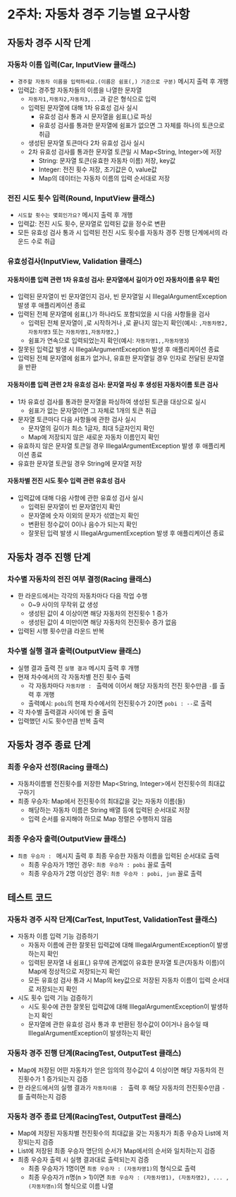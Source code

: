 # 2주차: 자동차 경주 기능별 요구사항
## 자동차 경주 시작 단계
### 자동차 이름 입력(Car, InputView 클래스)
* `경주할 자동차 이름을 입력하세요.(이름은 쉼표(,) 기준으로 구분)` 메시지 출력 후 개행
* 입력값: 경주할 자동차들의 이름을 나열한 문자열
  * `자동자1,자동차2,자동차3,...`과 같은 형식으로 입력
  * 입력된 문자열에 대해 1차 유효성 검사 실시
    * 유효성 검사 통과 시 문자열을 쉼표(,)로 파싱
    * 유효성 검사를 통과한 문자열에 쉼표가 없으면 그 자체를 하나의 토큰으로 취급
  * 생성된 문자열 토큰마다 2차 유효성 검사 실시
  * 2차 유효성 검사를 통과한 문자열 토큰일 시 Map<String, Integer>에 저장
    * String: 문자열 토큰(유효한 자동차 이름) 저장, key값
    * Integer: 전진 횟수 저장, 초기값은 0, value값
    * Map의 데이터는 자동차 이름의 입력 순서대로 저장

### 전진 시도 횟수 입력(Round, InputView 클래스)
* `시도할 횟수는 몇회인가요?` 메시지 출력 후 개행
* 입력값: 전진 시도 횟수, 문자열로 입력된 값을 정수로 변환
* 모든 유효성 검사 통과 시 입력된 전진 시도 횟수를 자동차 경주 진행 단계에서의 라운드 수로 취급

### 유효성검사(InputView, Validation 클래스)
#### 자동차이름 입력 관련 1차 유효성 검사: 문자열에서 길이가 0인 자동차이름 유무 확인
* 입력된 문자열이 빈 문자열인지 검사, 빈 문자열일 시 IllegalArgumentException 발생 후 애플리케이션 종료
* 입력된 전체 문자열에 쉼표(,)가 하나라도 포함되었을 시 다음 사항들을 검사
  * 입력된 전체 문자열이 ,로 시작하거나 ,로 끝나지 않는지 확인(예시: `,자동차명2,자동차명3` 또는 `자동차명1,자동차명2,`)
  * 쉼표가 연속으로 입력되었는지 확인(예시: `자동차명1,,자동차명3`)
* 잘못된 입력값 발생 시 IllegalArgumentException 발생 후 애플리케이션 종료
* 입력된 전체 문자열에 쉼표가 없거나, 유효한 문자열일 경우 인자로 전달된 문자열을 반환
#### 자동차이름 입력 관련 2차 유효성 검사: 문자열 파싱 후 생성된 자동차이름 토큰 검사
* 1차 유효성 검사를 통과한 문자열을 파싱하여 생성된 토큰을 대상으로 실시
  * 쉼표가 없는 문자열이면 그 자체로 1개의 토큰 취급
* 문자열 토큰마다 다음 사항들에 관한 검사 실시
  * 문자열의 길이가 최소 1글자, 최대 5글자인지 확인
  * Map에 저장되지 않은 새로운 자동차 이름인지 확인
* 유효하지 않은 문자열 토큰일 경우 IllegalArgumentException 발생 후 애플리케이션 종료
* 유효한 문자열 토큰일 경우 String에 문자열 저장
#### 자동차별 전진 시도 횟수 입력 관련 유효성 검사
* 입력값에 대해 다음 사항에 관한 유효성 검사 실시
  * 입력된 문자열이 빈 문자열인지 확인
  * 문자열에 숫자 이외의 문자가 섞였는지 확인
  * 변환된 정수값이 0이나 음수가 되는지 확인
  * 잘못된 입력 발생 시 IllegalArgumentException 발생 후 애플리케이션 종료

  
## 자동차 경주 진행 단계
### 차수별 자동차의 전진 여부 결정(Racing 클래스)
* 한 라운드에서는 각각의 자동차마다 다음 작업 수행
  * 0~9 사이의 무작위 값 생성
  * 생성된 값이 4 이상이면 해당 자동차의 전진횟수 1 증가
  * 생성된 값이 4 미만이면 해당 자동차의 전진횟수 증가 없음
* 입력된 시행 횟수만큼 라운드 반복

### 차수별 실행 결과 출력(OutputView 클래스)
* 실행 결과 출력 전 `실행 결과` 메시지 출력 후 개행
* 현재 차수에서의 각 자동차별 전진 횟수 출력
  * 각 자동차마다 `자동차명 : ` 출력에 이어서 해당 자동차의 전진 횟수만큼 `-`를 출력 후 개행
  * 출력예시: `pobi`의 현재 차수에서의 전진횟수가 2이면 `pobi : --`로 출력
* 각 차수별 출력결과 사이에 빈 줄 출력
* 입력했던 시도 횟수만큼 반복 출력


## 자동차 경주 종료 단계
### 최종 우승자 선정(Racing 클래스)
* 자동차이름별 전진횟수를 저장한 Map<String, Integer>에서 전진횟수의 최대값 구하기
* 최종 우승자: Map에서 전진횟수의 최대값을 갖는 자동차 이름(들)
  * 해당하는 자동차 이름은 String 배열 등에 입력된 순서대로 저장
  * 입력 순서를 유지해야 하므로 Map 정렬은 수행하지 않음

### 최종 우승자 출력(OutputView 클래스)
* `최종 우승자 : ` 메시지 출력 후 최종 우승한 자동차 이름을 입력된 순서대로 출력
  * 최종 우승자가 1명인 경우: `최종 우승자 : pobi` 꼴로 출력
  * 최종 우승자가 2명 이상인 경우: `최종 우승자 : pobi, jun` 꼴로 출력


## 테스트 코드
### 자동차 경주 시작 단계(CarTest, InputTest, ValidationTest 클래스)
* 자동차 이름 입력 기능 검증하기
  * 자동자 이름에 관한 잘못된 입력값에 대해 IllegalArgumentException이 발생하는지 확인
  * 입력된 문자열 내 쉼표(,) 유무에 관계없이 유효한 문자열 토큰(자동차 이름)이 Map에 정상적으로 저장되는지 확인
  * 모든 유효성 검사 통과 시 Map의 key값으로 저장된 자동차 이름이 입력 순서대로 저장되는지 확인
* 시도 횟수 입력 기능 검증하기
  * 시도 횟수에 관한 잘못된 입력값에 대해 IllegalArgumentException이 발생하는지 확인
  * 문자열에 관한 유효성 검사 통과 후 반환된 정수값이 0이거나 음수일 때 IllegalArgumentException이 발생하는지 확인

### 자동차 경주 진행 단계(RacingTest, OutputTest 클래스)
* Map에 저장된 어떤 자동차가 얻은 임의의 정수값이 4 이상이면 해당 자동차의 전진횟수가 1 증가되는지 검증
* 한 라운드에서의 실행 결과가 `자동차이름 : ` 출력 후 해당 자동차의 전진횟수만큼 `-`를 출력하는지 검증

### 자동차 경주 종료 단계(RacingTest, OutputTest 클래스)
* Map에 저장된 자동차별 전진횟수의 최대값을 갖는 자동차가 최종 우승자 List에 저장되는지 검증
* List에 저장된 최종 우승자 명단의 순서가 Map에서의 순서와 일치하는지 검증
* 최종 우승자 출력 시 실행 결과대로 출력되는지 검증
  * 최종 우승자가 1명이면 `최종 우승자 : (자동차명1)`의 형식으로 출력
  * 최종 우승자가 n명(n > 1)이면 `최종 우승자 : (자동차명1), (자동차명2), ... , (자동차명n)`의 형식으로 이름 나열